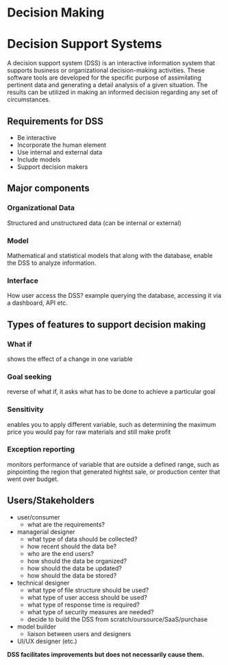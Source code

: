 # Decision Making








# Decision Support Systems
A decision support system (DSS) is an interactive information system that supports business or organizational decision-making activities. These software tools are developed for the specific purpose of assimilating pertinent data and generating a detail analysis of a given situation. The results can be utilized in making an informed decision regarding any set of circumstances. 

## Requirements for DSS
- Be interactive
- Incorporate the human element
- Use internal and external data
- Include models
- Support decision makers

## Major components
### Organizational Data
Structured and unstructured data (can be internal or external)

### Model
Mathematical and statistical models that along with the database, enable the DSS to analyze information. 


### Interface
How user access the DSS? example querying the database, accessing it via a dashboard, API etc.


## Types of features to support decision making

### What if
shows the effect of a change in one variable

### Goal seeking
reverse of what if, it asks what has to be done to achieve a particular goal

### Sensitivity
enables you to apply different variable, such as determining the maximum price you would pay for raw materials and still make profit

### Exception reporting
monitors performance of variable that are outside a defined range, such as pinpointing the region that generated hightst sale, or production center that went over budget.


## Users/Stakeholders
- user/consumer
  - what are the requirements? 
- managerial designer
  - what type of data should be collected?
  - how recent should the data be?
  - who are the end users?
  - how should the data be organized?
  - how should the data be updated?
  - how should the data be stored?
- technical designer
  - what type of file structure should be used?
  - what type of user access should be used?
  - what type of response time is required?
  - what type of security measures are needed?
  - decide to build the DSS from scratch/oursource/SaaS/purchase
- model builder
  - liaison between users and designers 
- UI/UX designer (etc.)

**DSS facilitates improvements but does not necessarily cause them.**

